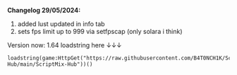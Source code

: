 **Changelog 29/05/2024:**
1. added lust updated in info tab
2. sets fps limit up to 999 via setfpscap (only solara i think)


Version now: 1.64
loadstring here ↓↓↓

```
loadstring(game:HttpGet("https://raw.githubusercontent.com/B4T0NCH1K/ScriptMix-Hub/main/ScriptMix-Hub"))()
```
